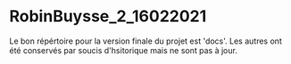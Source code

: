 # RobinBuysse_2_16022021
Le bon répértoire pour la version finale du projet est 'docs'.
Les autres ont été conservés par soucis d'hsitorique mais ne sont pas à jour.
